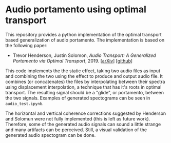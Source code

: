 
# Audio portamento using optimal transport
This repository provides a python implementation of the optimal transport based generalization of audio portamento. The implementation is based on the following paper:

- Trevor Henderson, Justin Solomon,
*Audio Transport: A Generalized Portamento via Optimal Transport*, 2019.  [[arXiv]](https://arxiv.org/abs/1906.06763) [[github]](https://github.com/sportdeath/audio_transport)


This code implements the the static effect, taking two audio files as input and combining the two using the effect to produce and output audio file. It combines (or concatenates) the files by interpolating between their spectra using displacement interpolation, a technique that has it's roots in optimal transport. The resulting signal should be a "glide", or portamento, between the two signals.  Examples of generated spectograms can be seen in `audio_test.ipynb`.

The horizontal and vertical coherence corrections suggested by Henderson and Solomun were not fully implemented (this is left as future work). Therefore, some of the generated audio signals can sound a little strange and many artifacts can be perceived. Still, a visual validation of the generated audio spectogram can be done. 

